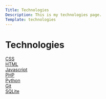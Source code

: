 ```yaml
---
Title: Technologies
Description: This is my technologies page.
Template: technologies
---
```


Technologies
==========================
<div class="box">
<a href="/technology/css">CSS</a>
</div>

<div class="box span2">
<a href="/technology/html">HTML</a>
</div>

<div class="box span2">
<a href="/technology/javascript">Javascript</a>
</div>

<div class="box">
<a href="/technology/php">PHP</a>
</div>

<div class="box span3">
<a href="/technology/python">Python</a>
</div>

<div class="box">
<a href="/technology/git">Git</a>
</div>

<div class="box span2">
<a href="/technology/sqlite">SQLite</a>
</div>